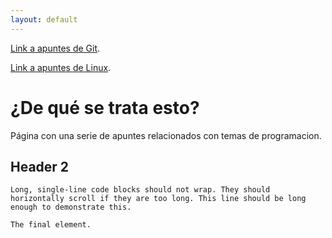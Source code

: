 ```yaml
---
layout: default
---
```


[Link a apuntes de Git](./git-01.md).

[Link a apuntes de Linux](./linux-01.md).



# ¿De qué se trata esto?

Página con una serie de apuntes relacionados con temas de programacion.

## Header 2


```
Long, single-line code blocks should not wrap. They should horizontally scroll if they are too long. This line should be long enough to demonstrate this.
```

```
The final element.
```
